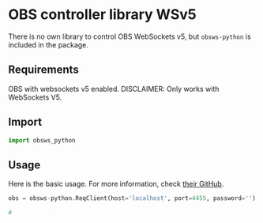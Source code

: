 # OBS controller library WSv5

There is no own library to control OBS WebSockets v5, but `obsws-python` is included in the package.

## Requirements

OBS with websockets v5 enabled.
DISCLAIMER: Only works with WebSockets V5.

## Import

```py
import obsws_python
```

## Usage

Here is the basic usage. For more information, check [their GitHub](https://github.com/aatikturk/obsws-python).

```py
obs = obsws-python.ReqClient(host='localhost', port=4455, password='') # These are the defualt arguments

# 
```
